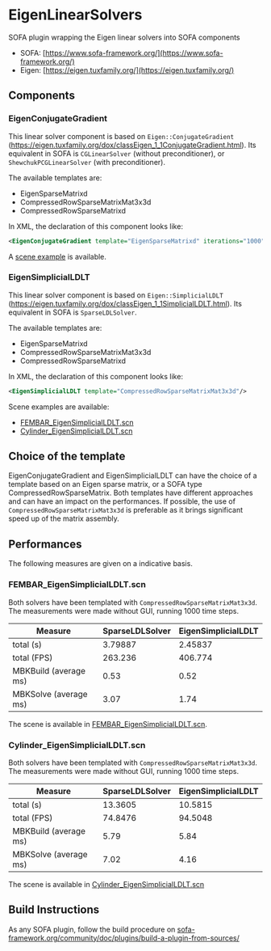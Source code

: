 # EigenLinearSolvers
SOFA plugin wrapping the Eigen linear solvers into SOFA components

- SOFA: [https://www.sofa-framework.org/](https://www.sofa-framework.org/)
- Eigen: [https://eigen.tuxfamily.org/](https://eigen.tuxfamily.org/)

## Components

### EigenConjugateGradient

This linear solver component is based on `Eigen::ConjugateGradient` (https://eigen.tuxfamily.org/dox/classEigen_1_1ConjugateGradient.html).
Its equivalent in SOFA is `CGLinearSolver` (without preconditioner), or `ShewchukPCGLinearSolver` (with preconditioner).

The available templates are:
- EigenSparseMatrixd
- CompressedRowSparseMatrixMat3x3d
- CompressedRowSparseMatrixd

In XML, the declaration of this component looks like:
```xml
<EigenConjugateGradient template="EigenSparseMatrixd" iterations="1000" tolerance="1e-9" preconditioner="diagonal"/>
```

A [scene example](https://github.com/alxbilger/EigenLinearSolvers/blob/master/scenes/FEMBAR_EigenConjugateGradient.scn) is available.

### EigenSimplicialLDLT

This linear solver component is based on `Eigen::SimplicialLDLT` (https://eigen.tuxfamily.org/dox/classEigen_1_1SimplicialLDLT.html).
Its equivalent in SOFA is `SparseLDLSolver`.

The available templates are:
- EigenSparseMatrixd
- CompressedRowSparseMatrixMat3x3d
- CompressedRowSparseMatrixd

In XML, the declaration of this component looks like:
```xml
<EigenSimplicialLDLT template="CompressedRowSparseMatrixMat3x3d"/>
```

Scene examples are available:
- [FEMBAR_EigenSimplicialLDLT.scn](https://github.com/alxbilger/EigenLinearSolvers/blob/master/scenes/FEMBAR_EigenSimplicialLDLT.scn)
- [Cylinder_EigenSimplicialLDLT.scn](https://github.com/alxbilger/EigenLinearSolvers/blob/master/scenes/Cylinder_EigenSimplicialLDLT.scn)

## Choice of the template

EigenConjugateGradient and EigenSimplicialLDLT can have the choice of a template based on an Eigen sparse matrix, or a SOFA type CompressedRowSparseMatrix.
Both templates have different approaches and can have an impact on the performances.
If possible, the use of `CompressedRowSparseMatrixMat3x3d` is preferable as it brings significant speed up of the matrix assembly.

## Performances

The following measures are given on a indicative basis.

### FEMBAR_EigenSimplicialLDLT.scn

Both solvers have been templated with `CompressedRowSparseMatrixMat3x3d`.
The measurements were made without GUI, running 1000 time steps.

| Measure               | SparseLDLSolver | EigenSimplicialLDLT |
|-----------------------|-----------------|---------------------|
| total (s)             | 3.79887         | 2.45837             |
| total (FPS)           | 263.236         | 406.774             |
| MBKBuild (average ms) | 0.53            | 0.52                |
| MBKSolve (average ms) | 3.07            | 1.74                |

The scene is available in [FEMBAR_EigenSimplicialLDLT.scn](https://github.com/alxbilger/EigenLinearSolvers/blob/master/scenes/FEMBAR_EigenSimplicialLDLT.scn).

### Cylinder_EigenSimplicialLDLT.scn

Both solvers have been templated with `CompressedRowSparseMatrixMat3x3d`.
The measurements were made without GUI, running 1000 time steps.

| Measure               | SparseLDLSolver | EigenSimplicialLDLT |
|-----------------------|-----------------|---------------------|
| total (s)             | 13.3605         | 10.5815             |
| total (FPS)           | 74.8476         | 94.5048             |
| MBKBuild (average ms) | 5.79            | 5.84                |
| MBKSolve (average ms) | 7.02            | 4.16                |

The scene is available in [Cylinder_EigenSimplicialLDLT.scn](https://github.com/alxbilger/EigenLinearSolvers/blob/master/scenes/Cylinder_EigenSimplicialLDLT.scn)

## Build Instructions

As any SOFA plugin, follow the build procedure on [sofa-framework.org/community/doc/plugins/build-a-plugin-from-sources/](https://www.sofa-framework.org/community/doc/plugins/build-a-plugin-from-sources/)
